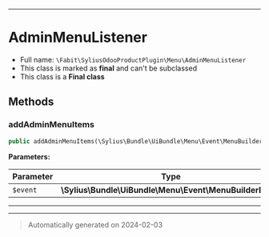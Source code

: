 ***

# AdminMenuListener





* Full name: `\Fabit\SyliusOdooProductPlugin\Menu\AdminMenuListener`
* This class is marked as **final** and can't be subclassed
* This class is a **Final class**




## Methods


### addAdminMenuItems



```php
public addAdminMenuItems(\Sylius\Bundle\UiBundle\Menu\Event\MenuBuilderEvent $event): void
```








**Parameters:**

| Parameter | Type | Description |
|-----------|------|-------------|
| `$event` | **\Sylius\Bundle\UiBundle\Menu\Event\MenuBuilderEvent** |  |





***


***
> Automatically generated on 2024-02-03
